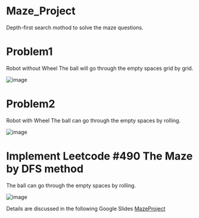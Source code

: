 # Maze_Project
Depth-first search mothod to solve the maze questions.

# Problem1
Robot without Wheel
The ball will go through the empty spaces grid by grid.

![image](https://user-images.githubusercontent.com/55336314/180590442-557a659e-7b10-4575-b531-1f804bd7e1b7.png)

# Problem2
Robot with Wheel
The ball can go through the empty spaces by rolling.

![image](https://user-images.githubusercontent.com/55336314/180591916-1951c931-2f4e-46c8-a5fd-c16ed56687ad.png)

# Implement Leetcode #490 The Maze by DFS method
The ball can go through the empty spaces by rolling.

![image](https://user-images.githubusercontent.com/55336314/180591939-6962aa5c-c45e-43fa-aef3-b594389461b5.png)

Details are discussed in the following Google Slides
[MazeProject](https://docs.google.com/presentation/d/15oVsPqzbSf-DRaUFPEw_ZLtDzmYuwJ3q_BwmclVA3Ic/edit?usp=sharing)
